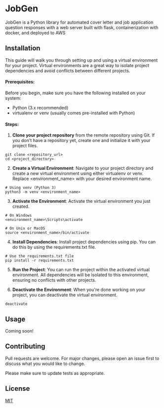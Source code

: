 # JobGen

JobGen is a Python library for automated cover letter and job application question responses with a web server built with flask, containerization with docker, and deployed to AWS


## Installation
This guide will walk you through setting up and using a virtual environment for your project. Virtual environments are a great way to isolate project dependencies and avoid conflicts between different projects.

#### Prerequisites:

Before you begin, make sure you have the following installed on your system:

- Python (3.x recommended)
- virtualenv or venv (usually comes pre-installed with Python)

#### Steps:
1. **Clone your project repository** from the remote repository using Git. If you don't have a repository yet, create one and initialize it with your project files.
```
git clone <repository_url>
cd <project_directory>
```
2. **Create a Virtual Environment**:
Navigate to your project directory and create a new virtual environment using either virtualenv or venv. Replace <environment_name> with your desired environment name.

```
# Using venv (Python 3)
python3 -m venv <environment_name>
```

3. **Activate the Environment**: Activate the virtual environment you just created.
```
# On Windows
<environment_name>\Scripts\activate

# On Unix or MacOS
source <environment_name>/bin/activate
```

4. **Install Dependencies**: Install project dependencies using pip. You can do this by using the requirements.txt file. 
```
# Use the requirements.txt file
pip install -r requirements.txt
```

5. **Run the Project**: You can run the project within the activated virtual environment. All dependencies will be isolated to this environment, ensuring no conflicts with other projects.

6. **Deactivate the Environment**: When you're done working on your project, you can deactivate the virtual environment.
```
deactivate
```

## Usage

Coming soon!

## Contributing

Pull requests are welcome. For major changes, please open an issue first
to discuss what you would like to change.

Please make sure to update tests as appropriate.

## License

[MIT](https://choosealicense.com/licenses/mit/)